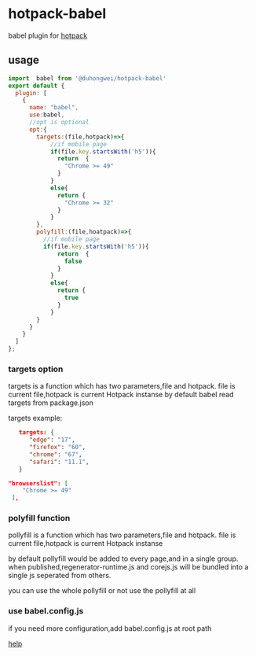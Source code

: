 # hotpack-babel

babel  plugin for [hotpack](https://github.com/duhongwei/hotpack)

## usage

```js
import  babel from '@duhongwei/hotpack-babel'
export default {
  plugin: [
    {
      name: "babel",
      use:babel,
      //opt is optional
      opt:{
        targets:(file,hotpack)=>{
            //if mobile page
            if(file.key.startsWith('h5')){
              return  {
                "Chrome >= 49"
              }
            }
            else{
              return {
                "Chrome >= 32"
              }
            }
        },
        polyfill:(file,hoatpack)=>{
          //if mobile page
          if(file.key.startsWith('h5')){
              return  {
                false
              }
            }
            else{
              return {
                true
              }
            }
        }
      } 
    }
  ]
};
```

### targets option
targets is a function which has two parameters,file and hotpack.  file is current file,hotpack is current Hotpack instanse
by default babel read targets from package.json 

targets example:
```json
   targets: {
      "edge": "17",
      "firefox": "60",
      "chrome": "67",
      "safari": "11.1",
   }
```

```json
"browserslist": [
    "Chrome >= 49"
 ],
```
### polyfill function
pollyfill is a function which has two parameters,file and hotpack.  file is current file,hotpack is current Hotpack instanse

by default pollyfill would be added to every page,and in a single group.
when published,regenerator-runtime.js and corejs.js will be bundled into a single js seperated from others.

you can use the whole pollyfill or not use the pollyfill at all
          
### use babel.config.js

if you need more configuration,add babel.config.js at root path

[help](https://babeljs.io/docs/en/usage/)
